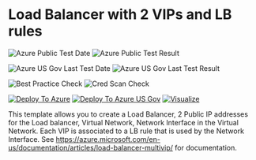 # Load Balancer with 2 VIPs and LB rules

![Azure Public Test Date](https://azurequickstartsservice.blob.core.windows.net/badges/101-loadbalancer-with-multivip/PublicLastTestDate.svg)
![Azure Public Test Result](https://azurequickstartsservice.blob.core.windows.net/badges/101-loadbalancer-with-multivip/PublicDeployment.svg)

![Azure US Gov Last Test Date](https://azurequickstartsservice.blob.core.windows.net/badges/101-loadbalancer-with-multivip/FairfaxLastTestDate.svg)
![Azure US Gov Last Test Result](https://azurequickstartsservice.blob.core.windows.net/badges/101-loadbalancer-with-multivip/FairfaxDeployment.svg)

![Best Practice Check](https://azurequickstartsservice.blob.core.windows.net/badges/101-loadbalancer-with-multivip/BestPracticeResult.svg)
![Cred Scan Check](https://azurequickstartsservice.blob.core.windows.net/badges/101-loadbalancer-with-multivip/CredScanResult.svg)

[![Deploy To Azure](https://raw.githubusercontent.com/fathym-it/azure-quickstart-templates/master/1-CONTRIBUTION-GUIDE/images/deploytoazure.svg?sanitize=true)](https://portal.azure.com/#create/Microsoft.Template/uri/https%3A%2F%2Fraw.githubusercontent.com%2Ffathym-it%2Fazure-quickstart-templates%2Fmaster%2F101-loadbalancer-with-multivip%2Fazuredeploy.json)
[![Deploy To Azure US Gov](https://raw.githubusercontent.com/fathym-it/azure-quickstart-templates/master/1-CONTRIBUTION-GUIDE/images/deploytoazuregov.svg?sanitize=true)](https://portal.azure.us/#create/Microsoft.Template/uri/https%3A%2F%2Fraw.githubusercontent.com%2Ffathym-it%2Fazure-quickstart-templates%2Fmaster%2F101-loadbalancer-with-multivip%2Fazuredeploy.json)
[![Visualize](https://raw.githubusercontent.com/fathym-it/azure-quickstart-templates/master/1-CONTRIBUTION-GUIDE/images/visualizebutton.svg?sanitize=true)](http://armviz.io/#/?load=https%3A%2F%2Fraw.githubusercontent.com%2Ffathym-it%2Fazure-quickstart-templates%2Fmaster%2F101-loadbalancer-with-multivip%2Fazuredeploy.json)    

This template allows you to create a Load Balancer, 2 Public IP addresses for the Load balancer, Virtual Network, Network Interface in the Virtual Network. Each VIP is associated to a LB rule that is used by the Network Interface. See https://azure.microsoft.com/en-us/documentation/articles/load-balancer-multivip/ for documentation.